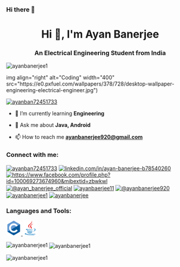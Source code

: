 ### Hi there 👋

<!--
**ayanbanerjee1/ayanbanerjee1** is a ✨ _special_ ✨ repository because its `README.md` (this file) appears on your GitHub profile.

Here are some ideas to get you started:

- 🔭 I’m currently working on ...
- 🌱 I’m currently learning ...
- 👯 I’m looking to collaborate on ...
- 🤔 I’m looking for help with ...
- 💬 Ask me about ...
- 📫 How to reach me: ...
- 😄 Pronouns: ...
- ⚡ Fun fact: ...
-->
<h1 align="center">Hi 👋, I'm Ayan Banerjee</h1>
<h3 align="center">An Electrical Engineering Student from India</h3>

<p align="left"> <img src="https://komarev.com/ghpvc/?username=ayanbanerjee1&label=Profile%20views&color=0e75b6&style=flat" alt="ayanbanerjee1" /> </p>
img align="right" alt="Coding" width="400" src="https://e0.pxfuel.com/wallpapers/378/728/desktop-wallpaper-engineering-electrical-engineer.jpg")

<p align="left"> <a href="https://twitter.com/ayanban72451733" target="blank"><img src="https://img.shields.io/twitter/follow/ayanban72451733?logo=twitter&style=for-the-badge" alt="ayanban72451733" /></a> </p>

- 🌱 I’m currently learning **Engineering**

- 💬 Ask me about **Java, Android**

- 📫 How to reach me **ayanbanerjee920@gmail.com**

<h3 align="left">Connect with me:</h3>
<p align="left">
<a href="https://twitter.com/ayanban72451733" target="blank"><img align="center" src="https://raw.githubusercontent.com/rahuldkjain/github-profile-readme-generator/master/src/images/icons/Social/twitter.svg" alt="ayanban72451733" height="30" width="40" /></a>
<a href="https://linkedin.com/in/linkedin.com/in/ayan-banerjee-b78540260" target="blank"><img align="center" src="https://raw.githubusercontent.com/rahuldkjain/github-profile-readme-generator/master/src/images/icons/Social/linked-in-alt.svg" alt="linkedin.com/in/ayan-banerjee-b78540260" height="30" width="40" /></a>
<a href="https://fb.com/https://www.facebook.com/profile.php?id=100069273674960&mibextid=zbwkwl" target="blank"><img align="center" src="https://raw.githubusercontent.com/rahuldkjain/github-profile-readme-generator/master/src/images/icons/Social/facebook.svg" alt="https://www.facebook.com/profile.php?id=100069273674960&mibextid=zbwkwl" height="30" width="40" /></a>
<a href="https://instagram.com/@ayan_banerjee_official" target="blank"><img align="center" src="https://raw.githubusercontent.com/rahuldkjain/github-profile-readme-generator/master/src/images/icons/Social/instagram.svg" alt="@ayan_banerjee_official" height="30" width="40" /></a>
<a href="https://www.codechef.com/users/ayanbaerjee11" target="blank"><img align="center" src="https://cdn.jsdelivr.net/npm/simple-icons@3.1.0/icons/codechef.svg" alt="ayanbaerjee11" height="30" width="40" /></a>
<a href="https://www.hackerrank.com/@ayanbanerjee920" target="blank"><img align="center" src="https://raw.githubusercontent.com/rahuldkjain/github-profile-readme-generator/master/src/images/icons/Social/hackerrank.svg" alt="@ayanbanerjee920" height="30" width="40" /></a>
<a href="https://www.leetcode.com/ayanbanerjee1" target="blank"><img align="center" src="https://raw.githubusercontent.com/rahuldkjain/github-profile-readme-generator/master/src/images/icons/Social/leet-code.svg" alt="ayanbanerjee1" height="30" width="40" /></a>
<a href="https://discord.gg/ayanbanerjee" target="blank"><img align="center" src="https://raw.githubusercontent.com/rahuldkjain/github-profile-readme-generator/master/src/images/icons/Social/discord.svg" alt="ayanbanerjee" height="30" width="40" /></a>
</p>

<h3 align="left">Languages and Tools:</h3>
<p align="left"> <a href="https://www.cprogramming.com/" target="_blank" rel="noreferrer"> <img src="https://raw.githubusercontent.com/devicons/devicon/master/icons/c/c-original.svg" alt="c" width="40" height="40"/> </a> <a href="https://www.java.com" target="_blank" rel="noreferrer"> <img src="https://raw.githubusercontent.com/devicons/devicon/master/icons/java/java-original.svg" alt="java" width="40" height="40"/> </a> </p>

<p><img align="left" src="https://github-readme-stats.vercel.app/api/top-langs?username=ayanbanerjee1&show_icons=true&locale=en&layout=compact" alt="ayanbanerjee1" /></p>

<p>&nbsp;<img align="center" src="https://github-readme-stats.vercel.app/api?username=ayanbanerjee1&show_icons=true&locale=en" alt="ayanbanerjee1" /></p>

<p><img align="center" src="https://github-readme-streak-stats.herokuapp.com/?user=ayanbanerjee1&" alt="ayanbanerjee1" /></p>
